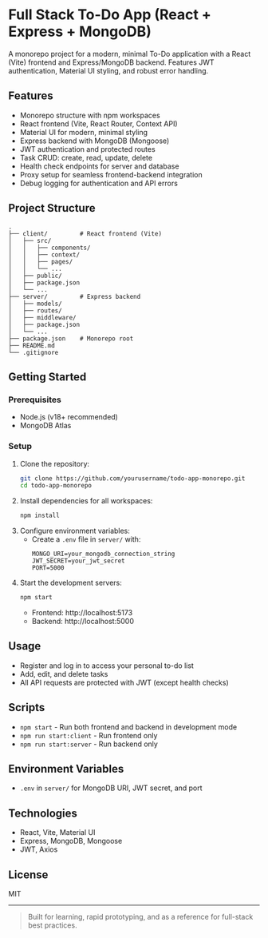 
# Full Stack To-Do App (React + Express + MongoDB)

A monorepo project for a modern, minimal To-Do application with a React (Vite) frontend and Express/MongoDB backend. Features JWT authentication, Material UI styling, and robust error handling.

## Features
- Monorepo structure with npm workspaces
- React frontend (Vite, React Router, Context API)
- Material UI for modern, minimal styling
- Express backend with MongoDB (Mongoose)
- JWT authentication and protected routes
- Task CRUD: create, read, update, delete
- Health check endpoints for server and database
- Proxy setup for seamless frontend-backend integration
- Debug logging for authentication and API errors

## Project Structure
```
.
├── client/         # React frontend (Vite)
│   ├── src/
│   │   ├── components/
│   │   ├── context/
│   │   ├── pages/
│   │   └── ...
│   ├── public/
│   ├── package.json
│   └── ...
├── server/         # Express backend
│   ├── models/
│   ├── routes/
│   ├── middleware/
│   ├── package.json
│   └── ...
├── package.json    # Monorepo root
├── README.md
└── .gitignore
```

## Getting Started

### Prerequisites
- Node.js (v18+ recommended)
- MongoDB Atlas

### Setup
1. Clone the repository:
	```sh
	git clone https://github.com/yourusername/todo-app-monorepo.git
	cd todo-app-monorepo
	```
2. Install dependencies for all workspaces:
	```sh
	npm install
	```
3. Configure environment variables:
	- Create a `.env` file in `server/` with:
	  ```env
	  MONGO_URI=your_mongodb_connection_string
	  JWT_SECRET=your_jwt_secret
	  PORT=5000
	  ```
4. Start the development servers:
	```sh
	npm start
	```
	- Frontend: http://localhost:5173
	- Backend: http://localhost:5000

## Usage
- Register and log in to access your personal to-do list
- Add, edit, and delete tasks
- All API requests are protected with JWT (except health checks)

## Scripts
- `npm start` - Run both frontend and backend in development mode
- `npm run start:client` - Run frontend only
- `npm run start:server` - Run backend only

## Environment Variables
- `.env` in `server/` for MongoDB URI, JWT secret, and port

## Technologies
- React, Vite, Material UI
- Express, MongoDB, Mongoose
- JWT, Axios

## License
MIT

---

> Built for learning, rapid prototyping, and as a reference for full-stack best practices.
